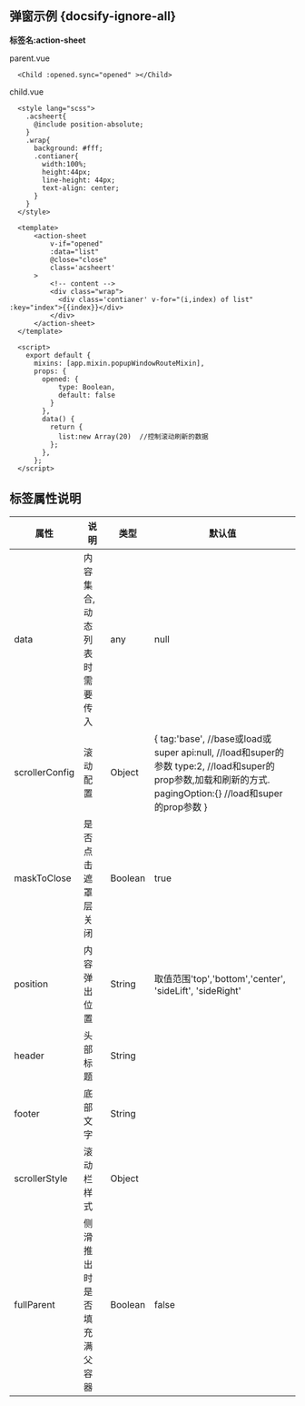## 弹窗示例 {docsify-ignore-all}

**标签名:action-sheet**


parent.vue
```
  <Child :opened.sync="opened" ></Child>
```
child.vue
``` 
  <style lang="scss">
    .acsheert{
      @include position-absolute;
    }
    .wrap{
      background: #fff;
      .contianer{
        width:100%;
        height:44px;
        line-height: 44px;
        text-align: center;
      }
    }
  </style>
  
  <template>
      <action-sheet
          v-if="opened"
          :data="list"
          @close="close"
          class='acsheert'
      >
          <!-- content -->
          <div class="wrap">
            <div class='contianer' v-for="(i,index) of list" :key="index">{{index}}</div>
          </div>
      </action-sheet>
  </template>

  <script>
    export default {
      mixins: [app.mixin.popupWindowRouteMixin],
      props: {
        opened: {
            type: Boolean,
            default: false
          }
        },
        data() {
          return {
            list:new Array(20)  //控制滚动刷新的数据
          };
        },
      };
  </script>

```


 
## 标签属性说明

| 属性 | 说明 | 类型 | 默认值 |
| --- | --- | --- | --- |
| data | 内容集合,动态列表时需要传入 | any | null  |
| scrollerConfig | 滚动配置 | Object | {                        tag:'base',     //base或load或super                        api:null,          //load和super的参数                        type:2,             //load和super的prop参数,加载和刷新的方式.                       pagingOption:{}     //load和super的prop参数                    }   |
| maskToClose | 是否点击遮罩层关闭 | Boolean | true |
| position | 内容弹出位置 | String |  取值范围'top','bottom','center', 'sideLift', 'sideRight'  |
| header | 头部标题| String |  |   
| footer | 底部文字 | String |   |
| scrollerStyle | 滚动栏样式 | Object |   |
| fullParent | 侧滑推出时是否填充满父容器 | Boolean | false  |
 
